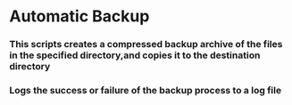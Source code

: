 # Automatic Backup 

### This scripts creates a compressed backup archive of the files in the specified directory,and copies it to the destination directory 

### Logs the success or failure of the backup process to a log file 


